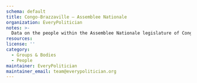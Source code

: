 ```yaml
---
schema: default
title: Congo-Brazzaville — Assemblee Nationale
organization: EveryPolitician
notes: >-
  Data on the people within the Assemblee Nationale legislature of Congo-Brazzaville.
resources:
license: ''
category:
  - Groups & Bodies
  - People
maintainer: EveryPolitician
maintainer_email: team@everypolitician.org
---
```

